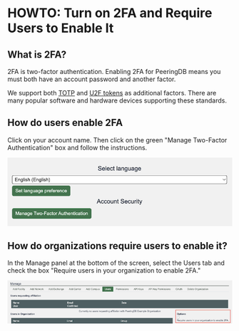 # HOWTO: Turn on 2FA and Require Users to Enable It

## What is 2FA?
2FA is two-factor authentication. Enabling 2FA for PeeringDB means you must both have an account password and another factor.

We support both [TOTP](https://en.wikipedia.org/wiki/Time-based_one-time_password) and [U2F tokens](https://fidoalliance.org/specifications/) as additional factors. There are many popular software and hardware devices supporting these standards.
 
## How do users enable 2FA
Click on your account name. Then click on the green "Manage Two-Factor Authentication" box and follow the instructions.

![2FA control for users](images/manage_two-factor_authentication.png)

## How do organizations require users to enable it?
In the Manage panel at the bottom of the screen, select the Users tab and check the box "Require users in your organization to enable 2FA."

![Organizational policy control for 2FA](images/require_users_to_enable_2fa.png)